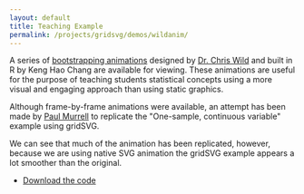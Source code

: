 ```yaml
---
layout: default
title: Teaching Example
permalink: /projects/gridsvg/demos/wildanim/
---
```


A series of [bootstrapping animations](http://www.stat.auckland.ac.nz/~wild/BootAnim/) designed by [Dr. Chris Wild](http://www.stat.auckland.ac.nz/showperson?firstname=Chris&surname=Wild) and built in R by Keng Hao Chang are available for viewing. These animations are useful for the purpose of teaching students statistical concepts using a more visual and engaging approach than using static graphics.

Although frame-by-frame animations were available, an attempt has been made by [Paul Murrell](http://www.stat.auckland.ac.nz/~paul/) to replicate the "One-sample, continuous variable" example using gridSVG.

<object data="/projects/gridsvg/demos/wildanim/wildAnim.svg" type="image/svg+xml" width="568" height="567"></object>

We can see that much of the animation has been replicated, however, because we are using native SVG animation the gridSVG example appears a lot smoother than the original.

* [Download the code](/projects/gridsvg/demos/wildanim/teaching-example.R)

<script type="text/javascript" src="/scripts/gridsvg-modernizr.js"></script>
<script type="text/javascript" src="/scripts/svg-smil-detect.js"></script>
